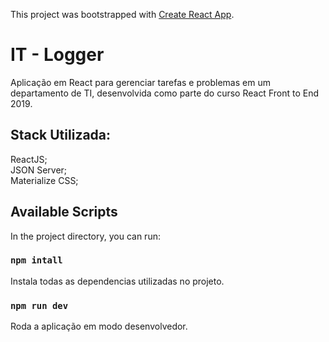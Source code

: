 This project was bootstrapped with [Create React App](https://github.com/facebook/create-react-app).

# IT - Logger

Aplicação em React para gerenciar tarefas e problemas em um departamento de TI, desenvolvida como parte do curso React Front to End 2019.

## Stack Utilizada:
ReactJS;<br>
JSON Server;<br>
Materialize CSS;<br>

## Available Scripts

In the project directory, you can run:

### `npm intall`
Instala todas as dependencias utilizadas no projeto.

### `npm run dev`
Roda a aplicação em modo desenvolvedor.


